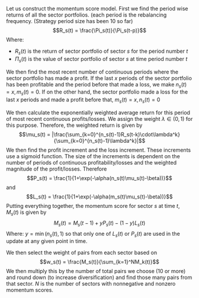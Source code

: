Let us construct the momentum score model. First we find the period wise returns of all the sector portfolios. (each period is the rebalancing frequency. (Strategy period size has been 10 so far)$$R_s(t)  = \frac{\Pi_s(t)}{\Pi_s(t-p)}$$Where:
- $R_s(t)$ is the return of sector portfolio of sector $s$ for the period number $t$
- $\Pi_s(t)$ is the value of sector portfolio of sector $s$ at time period number $t$

We then find the most recent number of continuous periods where the sector portfolio has made a profit. If the last $x$ periods of the sector portfolio has been profitable and the period before that made a loss, we make $n_s(t) = x, m_s(t) =0$. If on the other hand, the sector portfolio made a loss for the last $x$ periods and made a profit before that, $m_s(t) = x, n_s(t) = 0$

We then calculate the exponentially weighted average return for this period of most recent continuous profits/losses. We assign the weight $\lambda\in (0,1)$ for this purpose. Therefore, the weighted return is given by $$\mu_s(t) = |\frac{\sum_{k=0}^{n_s(t)-1}R_s(t-k)\cdot\lambda^k}{\sum_{k=0}^{n_s(t)-1}\lambda^k}|$$We then find the profit increment and the loss increment. These increments use a sigmoid function. The size of the increments is dependent on the number of periods of continuous profitability/losses and the weighted magnitude of the profit/losses. Therefore$$P_s(t) = \frac{1}{1+\exp(-\alpha(n_s(t)\mu_s(t)-\beta))}$$and $$L_s(t) = \frac{1}{1+\exp(-\alpha(m_s(t)\mu_s(t)-\beta))}$$Putting everything together, the momentum score for sector $s$ at time $t$, $M_s(t)$ is given by $$M_s(t) = M_s(t-1)+yP_s(t)-(1-y)L_s(t)$$Where:
$y = \min (n_s(t), 1)$ so that only one of $L_s(t)$ or $P_s(t)$ are used in the update at any given point in time. 

We then select the weight of pairs from each sector based on $$w_s(t) = \frac{M_s(t)}{\sum_{k=1}^NM_k(t)}$$We then multiply this by the number of total pairs we choose (10 or more) and round down (to increase diversification) and find those many pairs from that sector. $N$ is the number of sectors with nonnegative and nonzero momentum scores.

